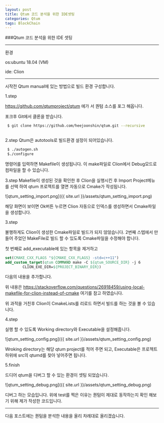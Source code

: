 ```yaml
---
layout: post
title: Qtum 코드 분석을 위한 IDE셋팅
categories: Qtum
tags: BlockChain 
---
```



###Qtum 코드 분석을 위한 IDE 셋팅

---
환경

  os:ubuntu 18.04 (VM)
  
  ide: Clion
  
  
  
---
시작전 Qtum manual에 있는 방법으로 빌드 환경 구성합니다.

1.step

https://github.com/qtumproject/qtum 에가 서 퀀텀 소스를 포그 해옵니다.

포크후 
Git에서 클론을 받습니다.
```bash
 $ git clone https://github.com/heejoonshin/qtum.git --recursive
 
 ```
 
2.step
Qtum은 autotools로 빌드환경 설정이 되어있습니다.
```bash
 $ ./autogen.sh
 $./configure
 ```
 명령어를 입력하면 Makefile이 생성됩니다.
 이 make파일로 Clion에서 Debug모드로 컴파일을 할 수 있습니다.
 
3.step
Makefile이 생성된 것을 확인한 후
Clion을 실행시킨 후 Import Project메뉴를 선택 하여 qtum 프로젝트를 열면 자동으로 Cmake가 작성됩니다.

![qtum_setting_import.png]({{ site.url }}/assets/qtum_setting_import.png)

해당 화면이 보이면 Ok버튼 누르면 Clion 자동으로 인덱스를 생성하면서 Cmake파일을 생성합니다.


3.step

불행하게도 Clion이 생성한 Cmake파일로 빌드가 되지 않않습니다. 2번째 스텝에서 만들어 주었던 MakeFile로 빌드 할 수 있도록 Cmake파일을 수정해야 합니다.

첫 번째로 add_executable에 있는 항목을 제거하고 
```cmake
set(CMAKE_CXX_FLAGS "${CMAKE_CXX_FLAGS} -std=c++11")
add_custom_target(qtum COMMAND make -C ${qtum_SOURCE_DIR} -j 6
        CLION_EXE_DIR=${PROJECT_BINARY_DIR})
```
다음의 내용을 추가합니다.

위 내용은 https://stackoverflow.com/questions/26918459/using-local-makefile-for-clion-instead-of-cmake 여기를 참고 하였습니다.

위 과적을 거친후 Clion이 CmakeLists를 리로드 하면서 빌드를 하는 것을 볼 수 있습니다.

4.step

실행 할 수 있도록 Working directory와 Executable을 설정해줍니다.

![qtum_setting_config.png]({{ site.url }}/assets/qtum_setting_config.png)

Wroking directory는 해당 qtum project를 적어 주면 되고, Executable은 프로젝트 하위에 src의 qtumd를 찾아 넣어주면 됩니다.


5.finish

드디어 qtum을 디버그 할 수 있는 환경이 셋팅 되었습니다.

![qtum_setting_debug.png]({{ site.url }}/assets/qtum_setting_debug.png)

디버그 하는 모습입니다.
위에 test를 찍은 이유는 퀀텀이 제대로 동작하는지 확인 해보기 위해 제가 작성한 코드입니다.

---

다음 포스트에는 퀀텀을 분석한 내용을 올리 차례대로 올리겠습니다.
